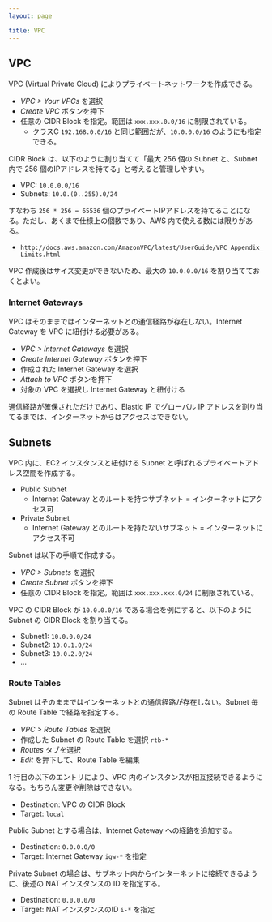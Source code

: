 ```yaml
---
layout: page

title: VPC
---
```


## VPC

VPC (Virtual Private Cloud) によりプライベートネットワークを作成できる。

* _VPC > Your VPCs_ を選択
* _Create VPC_ ボタンを押下
* 任意の CIDR Block を指定。範囲は `xxx.xxx.0.0/16` に制限されている。
  * クラスC `192.168.0.0/16` と同じ範囲だが、`10.0.0.0/16` のようにも指定できる。

CIDR Block は、以下のように割り当てて「最大 256 個の Subnet と、Subnet 内で 256 個のIPアドレスを持てる」と考えると管理しやすい。

* VPC: `10.0.0.0/16`
* Subnets: `10.0.(0..255).0/24`

すなわち `256 * 256 = 65536` 個のプライベートIPアドレスを持てることになる。ただし、あくまで仕様上の個数であり、AWS 内で使える数には限りがある。

* `http://docs.aws.amazon.com/AmazonVPC/latest/UserGuide/VPC_Appendix_Limits.html`

VPC 作成後はサイズ変更ができないため、最大の `10.0.0.0/16` を割り当てておくとよい。

### Internet Gateways

VPC はそのままではインターネットとの通信経路が存在しない。Internet Gateway を VPC に紐付ける必要がある。

* _VPC > Internet Gateways_ を選択
* _Create Internet Gateway_ ボタンを押下
* 作成された Internet Gateway を選択
* _Attach to VPC_ ボタンを押下
* 対象の VPC を選択し Internet Gateway と紐付ける

通信経路が確保されただけであり、Elastic IP でグローバル IP アドレスを割り当てるまでは、インターネットからはアクセスはできない。

## Subnets

VPC 内に、EC2 インスタンスと紐付ける Subnet と呼ばれるプライベートアドレス空間を作成する。

* Public Subnet
  * Internet Gateway とのルートを持つサブネット = インターネットにアクセス可
* Private Subnet
  * Internet Gateway とのルートを持たないサブネット = インターネットにアクセス不可

Subnet は以下の手順で作成する。

* _VPC > Subnets_ を選択
* _Create Subnet_ ボタンを押下
* 任意の CIDR Block を指定。範囲は `xxx.xxx.xxx.0/24` に制限されている。

VPC の CIDR Block が `10.0.0.0/16` である場合を例にすると、以下のように Subnet の CIDR Block を割り当てる。

* Subnet1: `10.0.0.0/24`
* Subnet2: `10.0.1.0/24`
* Subnet3: `10.0.2.0/24`
* ...

### Route Tables

Subnet はそのままではインターネットとの通信経路が存在しない。Subnet 毎の Route Table で経路を指定する。

* _VPC > Route Tables_ を選択
* 作成した Subnet の Route Table を選択 `rtb-*`
* _Routes_ タブを選択
* _Edit_ を押下して、Route Table を編集

1 行目の以下のエントリにより、VPC 内のインスタンスが相互接続できるようになる。もちろん変更や削除はできない。

* Destination: VPC の CIDR Block
* Target: `local`

Public Subnet とする場合は、Internet Gateway への経路を追加する。

* Destination: `0.0.0.0/0`
* Target: Internet Gateway `igw-*` を指定

Private Subnet の場合は、サブネット内からインターネットに接続できるように、後述の NAT インスタンスの ID を指定する。

* Destination: `0.0.0.0/0`
* Target: NAT インスタンスのID `i-*` を指定

